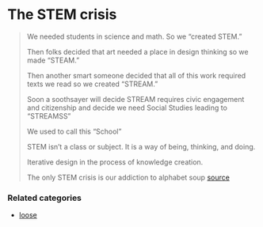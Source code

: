 # The STEM crisis

 

> We needed students in science and math. So we “created STEM.”
> 
> Then folks decided that art needed a place in design thinking so we made “STEAM.”
> 
> Then another smart someone decided that all of this work required texts we read so we created “STREAM.”
> 
> Soon a soothsayer will decide STREAM requires civic engagement and citizenship and decide we need Social Studies leading to “STREAMSS”
> 
> We used to call this “School”
> 
> STEM isn’t a class or subject. It is a way of being, thinking, and doing.
> 
> Iterative design in the process of knowledge creation.
> 
> The only STEM crisis is our addiction to alphabet soup [source](https://medium.com/@jgmac1106/the-stem-crisis-349deacbb578#.wshsqndbo)

### Related categories

- [loose](../loose)
